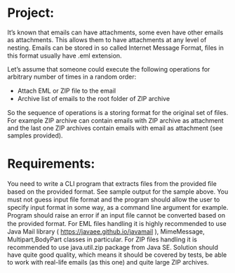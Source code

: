 # Project:
It’s known that emails can have attachments, some even have other emails as attachments. This
allows them to have attachments at any level of nesting. Emails can be stored in so called
Internet Message Format, ﬁles in this format usually have .eml extension.

Let’s assume that someone could execute the following operations for arbitrary number of times
in a random order:
- Attach EML or ZIP ﬁle to the email
- Archive list of emails to the root folder of ZIP archive

So the sequence of operations is a storing format for the original set of ﬁles. For example ZIP
archive can contain emails with ZIP archive as attachment and the last one ZIP archives contain
emails with email as attachment (see samples provided).
  
# Requirements:
You need to write a CLI program that extracts ﬁles from the provided ﬁle based on the provided
format. See sample output for the sample above.
You must not guess input ﬁle format and the program should allow the user to specify input
format in some way, as a command line argument for example. Program should raise an error if
an input ﬁle cannot be converted based on the provided format.
For EML ﬁles handling it is highly recommended to use Java Mail library
( https://javaee.github.io/javamail ), MimeMessage, Multipart,BodyPart classes in particular.
For ZIP ﬁles handling it is recommended to use java.util.zip package from Java SE.
Solution should have quite good quality, which means it should be covered by tests, be able to
work with real-life emails (as this one) and quite large ZIP archives.
